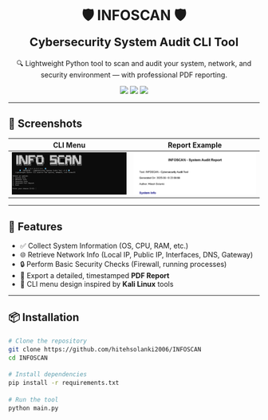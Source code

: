 <h1 align="center">
  🛡️ INFOSCAN 🛡️<br>
  <sub>Cybersecurity System Audit CLI Tool</sub>
</h1>

<p align="center">
  🔍 Lightweight Python tool to scan and audit your system, network, and security environment — with professional PDF reporting.
</p>

<p align="center">
  <img src="https://img.shields.io/badge/Python-3.10+-blue?logo=python">
  <img src="https://img.shields.io/badge/License-MIT-green">
  <img src="https://img.shields.io/badge/Platform-Windows%20%7C%20Linux-informational">
</p>

---

## 📸 Screenshots

| CLI Menu | Report Example |
|----------|----------------|
| ![CLI Screenshot](screenshots/cli_menu.png) | ![PDF Screenshot](screenshots/pdf_report.png) |


---

## 🚀 Features

- ✅ Collect System Information (OS, CPU, RAM, etc.)
- 🌐 Retrieve Network Info (Local IP, Public IP, Interfaces, DNS, Gateway)
- 🔒 Perform Basic Security Checks (Firewall, running processes)
- 📝 Export a detailed, timestamped **PDF Report**
- 🧠 CLI menu design inspired by **Kali Linux** tools

---

## 📦 Installation

```bash
# Clone the repository
git clone https://github.com/hitehsolanki2006/INFOSCAN
cd INFOSCAN

# Install dependencies
pip install -r requirements.txt

# Run the tool
python main.py


